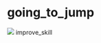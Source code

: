 # going_to_jump
<img src="https://capsule-render.vercel.app/api?type=egg&color=auto&height=200&section=header&text=youngje_improve_skill&fontSize=90" />
improve_skill
